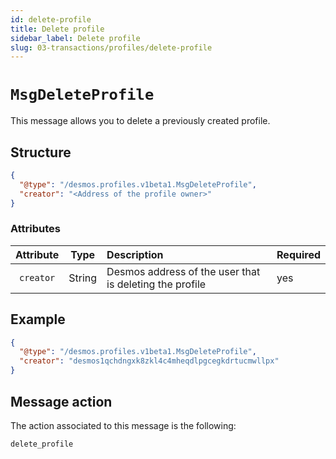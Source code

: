 ```yaml
---
id: delete-profile
title: Delete profile
sidebar_label: Delete profile
slug: 03-transactions/profiles/delete-profile
---
```


# `MsgDeleteProfile`
This message allows you to delete a previously created profile.

## Structure
````json
{
  "@type": "/desmos.profiles.v1beta1.MsgDeleteProfile",
  "creator": "<Address of the profile owner>"
}
````

### Attributes
| Attribute | Type | Description | Required |
| :-------: | :----: | :-------- | :------- |
| `creator` | String | Desmos address of the user that is deleting the profile | yes |

## Example

````json
{
  "@type": "/desmos.profiles.v1beta1.MsgDeleteProfile",
  "creator": "desmos1qchdngxk8zkl4c4mheqdlpgcegkdrtucmwllpx"
}
````

## Message action
The action associated to this message is the following:

```
delete_profile
```